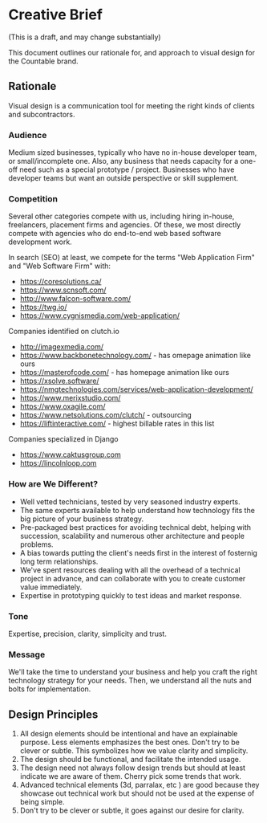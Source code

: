 # Creative Brief

(This is a draft, and may change substantially)

This document outlines our rationale for, and approach to visual design for the Countable brand.

## Rationale

Visual design is a communication tool for meeting the right kinds of clients and subcontractors.

### Audience

Medium sized businesses, typically who have no in-house developer team, or small/incomplete one. Also, any business that needs capacity for a one-off need such as a special prototype / project. Businesses who have developer teams but want an outside perspective or skill supplement.

### Competition

Several other categories compete with us, including hiring in-house, freelancers, placement firms and agencies. Of these, we most directly compete with agencies who do end-to-end web based software development work.

In search (SEO) at least, we compete for the terms "Web Application Firm" and "Web Software Firm" with:
  * https://coresolutions.ca/
  * https://www.scnsoft.com/
  * http://www.falcon-software.com/
  * https://twg.io/
  * https://www.cygnismedia.com/web-application/

Companies identified on clutch.io
  * http://imagexmedia.com/
  * https://www.backbonetechnology.com/ - has omepage animation like ours
  * https://masterofcode.com/ - has homepage animation like ours
  * https://xsolve.software/
  * https://nmgtechnologies.com/services/web-application-development/
  * https://www.merixstudio.com/
  * https://www.oxagile.com/
  * https://www.netsolutions.com/clutch/ - outsourcing
  * https://liftinteractive.com/ - highest billable rates in this list

Companies specialized in Django
  * https://www.caktusgroup.com
  * https://lincolnloop.com
 
### How are We Different?

  * Well vetted technicians, tested by very seasoned industry experts.
  * The same experts available to help understand how technology fits the big picture of your business strategy.
  * Pre-packaged best practices for avoiding technical debt, helping with succession, scalability and numerous other architecture and people problems.
  * A bias towards putting the client's needs first in the interest of fosternig long term relationships.
  * We've spent resources dealing with all the overhead of a technical project in advance, and can collaborate with you to create customer value immediately.
  * Expertise in prototyping quickly to test ideas and market response.

### Tone

Expertise, precision, clarity, simplicity and trust.

### Message

We'll take the time to understand your business and help you craft the right technology strategy for your needs. Then, we understand all the nuts and bolts for implementation.

## Design Principles

1. All design elements should be intentional and have an explainable purpose. Less elements emphasizes the best ones. Don't try to be clever or subtle. This symbolizes how we value clarity and simplicity.
2. The design should be functional, and facilitate the intended usage.
3. The design need not always follow design trends but should at least indicate we are aware of them. Cherry pick some trends that work.
4. Advanced technical elements (3d, parralax, etc ) are good because they showcase out technical work but should not be used at the expense of being simple.
5. Don't try to be clever or subtle, it goes against our desire for clarity.
